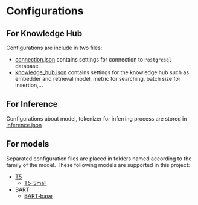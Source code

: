 # Configurations
## For Knowledge Hub
Configurations are include in two files:

* [connection.json](/configs/connection.json) contains settings for connection to `Postgresql` database.
* [knowledge_hub.json](/configs/knowledge_hub.json) contains settings for the knowledge hub such as embedder and retrieval model, metric for searching, batch size for insertion,...

## For Inference
Configurations about model, tokenizer for inferring process are stored in [inference.json](/configs/inference.json)

## For models
Separated configuration files are placed in folders named according to the family of the model. These following models are supported in this project:

* [T5](/configs/t5/)
  * [T5-Small](/configs/t5/t5_small.json)
* [BART](/configs/bart/)
  * [BART-base](/configs/bart/bart_base.json)
